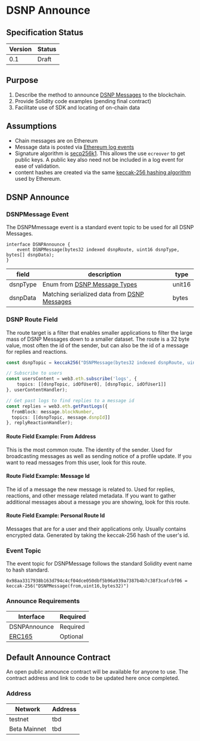 # DSNP Announce
## Specification Status

| Version | Status |
---------- | ---------
| 0.1     | Draft |

## Purpose
1. Describe the method to announce [DSNP Messages](/DSNP/Overview) to the blockchain.
1. Provide Solidity code examples (pending final contract)
1. Facilitate use of SDK and locating of on-chain data

## Assumptions
* Chain messages are on Ethereum
* Message data is posted via [Ethereum log events](https://medium.com/mycrypto/understanding-event-logs-on-the-ethereum-blockchain-f4ae7ba50378)
* Signature algorithm is [secp256k1](https://en.bitcoin.it/wiki/Secp256k1). This allows the use `ecreover`
  to get public keys. A public key also need not be included in a log event for ease of validation.
* content hashes are created via the same [keccak-256 hashing algorithm](https://en.wikipedia.org/wiki/SHA-3) used by Ethereum.

## DSNP Announce

### DSNPMessage Event

The DSNPMmessage event is a standard event topic to be used for all DSNP Messages.

```solidity
interface DSNPAnnounce {
    event DSNPMessage(bytes32 indexed dsnpRoute, uint16 dsnpType, bytes[] dsnpData);
}
```

| field | description | type |
|-------|-------------|------|
| dsnpType | Enum from [DSNP Message Types](/DSNP/DSNP-Message-Types) | unit16 |
| dsnpData | Matching serialized data from [DSNP Messages](/DSNP/DSNP-Messages) | bytes |

### DSNP Route Field

The route target is a filter that enables smaller applications to filter the large mass of DSNP Messages down to a smaller dataset.
The route is a 32 byte value, most often the id of the sender, but can also be the id of a message for replies and reactions.

```typescript
const dsnpTopic = keccak256("DSNPMessage(bytes32 indexed dsnpRoute, uint16 dsnpType, bytes");

// Subscribe to users
const usersContent = web3.eth.subscribe('logs', {
    topics: [[dsnpTopic, idOfUser0], [dsnpTopic, idOfUser1]]
}, userContentHandler);

// Get past logs to find replies to a message id
const replies = web3.eth.getPastLogs({
  fromBlock: message.blockNumber,
  topics: [[dsnpTopic, message.dsnpId]]
}, replyReactionHandler);
```

#### Route Field Example: From Address

This is the most common route.
The identity of the sender.
Used for broadcasting messages as well as sending notice of a profile update.
If you want to read messages from this user, look for this route.

#### Route Field Example: Message Id

The id of a message the new message is related to.
Used for replies, reactions, and other message related metadata.
If you want to gather additional messages about a message you are showing, look for this route.

#### Route Field Example: Personal Route Id

Messages that are for a user and their applications only.
Usually contains encrypted data.
Generated by taking the keccak-256 hash of the user's id.


### Event Topic

The event topic for DSNPMessage follows the standard Solidity event name to hash standard.
```
0x98aa3317938b163d794c4cf04dce050dbf5b96a939a7387b4b7c38f3cafcbf06 = keccak-256("DSNPMessage(from,uint16,bytes32)")
```

### Announce Requirements

| Interface | Required |
|-----------|----------|
| DSNPAnnounce | Required |
| [ERC165](https://eips.ethereum.org/EIPS/eip-165) | Optional |

## Default Announce Contract

An open public announce contract will be available for anyone to use.
The contract address and link to code to be updated here once completed.

### Address

| Network | Address |
|---------|---------|
| testnet | tbd |
| Beta Mainnet | tbd |